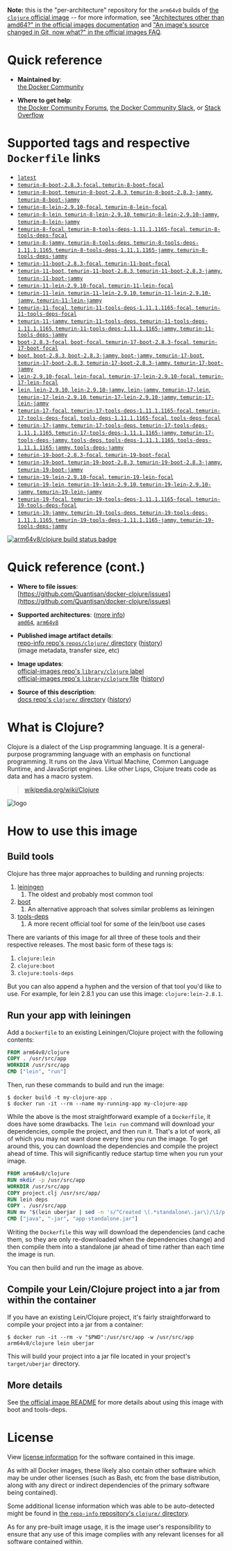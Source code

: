 <!--

********************************************************************************

WARNING:

    DO NOT EDIT "clojure/README.md"

    IT IS AUTO-GENERATED

    (from the other files in "clojure/" combined with a set of templates)

********************************************************************************

-->

**Note:** this is the "per-architecture" repository for the `arm64v8` builds of [the `clojure` official image](https://hub.docker.com/_/clojure) -- for more information, see ["Architectures other than amd64?" in the official images documentation](https://github.com/docker-library/official-images#architectures-other-than-amd64) and ["An image's source changed in Git, now what?" in the official images FAQ](https://github.com/docker-library/faq#an-images-source-changed-in-git-now-what).

# Quick reference

-	**Maintained by**:  
	[the Docker Community](https://github.com/Quantisan/docker-clojure)

-	**Where to get help**:  
	[the Docker Community Forums](https://forums.docker.com/), [the Docker Community Slack](https://dockr.ly/slack), or [Stack Overflow](https://stackoverflow.com/search?tab=newest&q=docker)

# Supported tags and respective `Dockerfile` links

-	[`latest`](https://github.com/Quantisan/docker-clojure/blob/f7bbadb2be729aa2ff075a73bba8df5269613f46/target/eclipse-temurin-17-jdk-jammy/latest/Dockerfile)
-	[`temurin-8-boot-2.8.3-focal`, `temurin-8-boot-focal`](https://github.com/Quantisan/docker-clojure/blob/f7bbadb2be729aa2ff075a73bba8df5269613f46/target/eclipse-temurin-8-jdk-focal/boot/Dockerfile)
-	[`temurin-8-boot`, `temurin-8-boot-2.8.3`, `temurin-8-boot-2.8.3-jammy`, `temurin-8-boot-jammy`](https://github.com/Quantisan/docker-clojure/blob/f7bbadb2be729aa2ff075a73bba8df5269613f46/target/eclipse-temurin-8-jdk-jammy/boot/Dockerfile)
-	[`temurin-8-lein-2.9.10-focal`, `temurin-8-lein-focal`](https://github.com/Quantisan/docker-clojure/blob/f7bbadb2be729aa2ff075a73bba8df5269613f46/target/eclipse-temurin-8-jdk-focal/lein/Dockerfile)
-	[`temurin-8-lein`, `temurin-8-lein-2.9.10`, `temurin-8-lein-2.9.10-jammy`, `temurin-8-lein-jammy`](https://github.com/Quantisan/docker-clojure/blob/f7bbadb2be729aa2ff075a73bba8df5269613f46/target/eclipse-temurin-8-jdk-jammy/lein/Dockerfile)
-	[`temurin-8-focal`, `temurin-8-tools-deps-1.11.1.1165-focal`, `temurin-8-tools-deps-focal`](https://github.com/Quantisan/docker-clojure/blob/f7bbadb2be729aa2ff075a73bba8df5269613f46/target/eclipse-temurin-8-jdk-focal/tools-deps/Dockerfile)
-	[`temurin-8-jammy`, `temurin-8-tools-deps`, `temurin-8-tools-deps-1.11.1.1165`, `temurin-8-tools-deps-1.11.1.1165-jammy`, `temurin-8-tools-deps-jammy`](https://github.com/Quantisan/docker-clojure/blob/f7bbadb2be729aa2ff075a73bba8df5269613f46/target/eclipse-temurin-8-jdk-jammy/tools-deps/Dockerfile)
-	[`temurin-11-boot-2.8.3-focal`, `temurin-11-boot-focal`](https://github.com/Quantisan/docker-clojure/blob/f7bbadb2be729aa2ff075a73bba8df5269613f46/target/eclipse-temurin-11-jdk-focal/boot/Dockerfile)
-	[`temurin-11-boot`, `temurin-11-boot-2.8.3`, `temurin-11-boot-2.8.3-jammy`, `temurin-11-boot-jammy`](https://github.com/Quantisan/docker-clojure/blob/f7bbadb2be729aa2ff075a73bba8df5269613f46/target/eclipse-temurin-11-jdk-jammy/boot/Dockerfile)
-	[`temurin-11-lein-2.9.10-focal`, `temurin-11-lein-focal`](https://github.com/Quantisan/docker-clojure/blob/f7bbadb2be729aa2ff075a73bba8df5269613f46/target/eclipse-temurin-11-jdk-focal/lein/Dockerfile)
-	[`temurin-11-lein`, `temurin-11-lein-2.9.10`, `temurin-11-lein-2.9.10-jammy`, `temurin-11-lein-jammy`](https://github.com/Quantisan/docker-clojure/blob/f7bbadb2be729aa2ff075a73bba8df5269613f46/target/eclipse-temurin-11-jdk-jammy/lein/Dockerfile)
-	[`temurin-11-focal`, `temurin-11-tools-deps-1.11.1.1165-focal`, `temurin-11-tools-deps-focal`](https://github.com/Quantisan/docker-clojure/blob/f7bbadb2be729aa2ff075a73bba8df5269613f46/target/eclipse-temurin-11-jdk-focal/tools-deps/Dockerfile)
-	[`temurin-11-jammy`, `temurin-11-tools-deps`, `temurin-11-tools-deps-1.11.1.1165`, `temurin-11-tools-deps-1.11.1.1165-jammy`, `temurin-11-tools-deps-jammy`](https://github.com/Quantisan/docker-clojure/blob/f7bbadb2be729aa2ff075a73bba8df5269613f46/target/eclipse-temurin-11-jdk-jammy/tools-deps/Dockerfile)
-	[`boot-2.8.3-focal`, `boot-focal`, `temurin-17-boot-2.8.3-focal`, `temurin-17-boot-focal`](https://github.com/Quantisan/docker-clojure/blob/f7bbadb2be729aa2ff075a73bba8df5269613f46/target/eclipse-temurin-17-jdk-focal/boot/Dockerfile)
-	[`boot`, `boot-2.8.3`, `boot-2.8.3-jammy`, `boot-jammy`, `temurin-17-boot`, `temurin-17-boot-2.8.3`, `temurin-17-boot-2.8.3-jammy`, `temurin-17-boot-jammy`](https://github.com/Quantisan/docker-clojure/blob/f7bbadb2be729aa2ff075a73bba8df5269613f46/target/eclipse-temurin-17-jdk-jammy/boot/Dockerfile)
-	[`lein-2.9.10-focal`, `lein-focal`, `temurin-17-lein-2.9.10-focal`, `temurin-17-lein-focal`](https://github.com/Quantisan/docker-clojure/blob/f7bbadb2be729aa2ff075a73bba8df5269613f46/target/eclipse-temurin-17-jdk-focal/lein/Dockerfile)
-	[`lein`, `lein-2.9.10`, `lein-2.9.10-jammy`, `lein-jammy`, `temurin-17-lein`, `temurin-17-lein-2.9.10`, `temurin-17-lein-2.9.10-jammy`, `temurin-17-lein-jammy`](https://github.com/Quantisan/docker-clojure/blob/f7bbadb2be729aa2ff075a73bba8df5269613f46/target/eclipse-temurin-17-jdk-jammy/lein/Dockerfile)
-	[`temurin-17-focal`, `temurin-17-tools-deps-1.11.1.1165-focal`, `temurin-17-tools-deps-focal`, `tools-deps-1.11.1.1165-focal`, `tools-deps-focal`](https://github.com/Quantisan/docker-clojure/blob/f7bbadb2be729aa2ff075a73bba8df5269613f46/target/eclipse-temurin-17-jdk-focal/tools-deps/Dockerfile)
-	[`temurin-17-jammy`, `temurin-17-tools-deps`, `temurin-17-tools-deps-1.11.1.1165`, `temurin-17-tools-deps-1.11.1.1165-jammy`, `temurin-17-tools-deps-jammy`, `tools-deps`, `tools-deps-1.11.1.1165`, `tools-deps-1.11.1.1165-jammy`, `tools-deps-jammy`](https://github.com/Quantisan/docker-clojure/blob/f7bbadb2be729aa2ff075a73bba8df5269613f46/target/eclipse-temurin-17-jdk-jammy/tools-deps/Dockerfile)
-	[`temurin-19-boot-2.8.3-focal`, `temurin-19-boot-focal`](https://github.com/Quantisan/docker-clojure/blob/f7bbadb2be729aa2ff075a73bba8df5269613f46/target/eclipse-temurin-19-jdk-focal/boot/Dockerfile)
-	[`temurin-19-boot`, `temurin-19-boot-2.8.3`, `temurin-19-boot-2.8.3-jammy`, `temurin-19-boot-jammy`](https://github.com/Quantisan/docker-clojure/blob/f7bbadb2be729aa2ff075a73bba8df5269613f46/target/eclipse-temurin-19-jdk-jammy/boot/Dockerfile)
-	[`temurin-19-lein-2.9.10-focal`, `temurin-19-lein-focal`](https://github.com/Quantisan/docker-clojure/blob/f7bbadb2be729aa2ff075a73bba8df5269613f46/target/eclipse-temurin-19-jdk-focal/lein/Dockerfile)
-	[`temurin-19-lein`, `temurin-19-lein-2.9.10`, `temurin-19-lein-2.9.10-jammy`, `temurin-19-lein-jammy`](https://github.com/Quantisan/docker-clojure/blob/f7bbadb2be729aa2ff075a73bba8df5269613f46/target/eclipse-temurin-19-jdk-jammy/lein/Dockerfile)
-	[`temurin-19-focal`, `temurin-19-tools-deps-1.11.1.1165-focal`, `temurin-19-tools-deps-focal`](https://github.com/Quantisan/docker-clojure/blob/f7bbadb2be729aa2ff075a73bba8df5269613f46/target/eclipse-temurin-19-jdk-focal/tools-deps/Dockerfile)
-	[`temurin-19-jammy`, `temurin-19-tools-deps`, `temurin-19-tools-deps-1.11.1.1165`, `temurin-19-tools-deps-1.11.1.1165-jammy`, `temurin-19-tools-deps-jammy`](https://github.com/Quantisan/docker-clojure/blob/f7bbadb2be729aa2ff075a73bba8df5269613f46/target/eclipse-temurin-19-jdk-jammy/tools-deps/Dockerfile)

[![arm64v8/clojure build status badge](https://img.shields.io/jenkins/s/https/doi-janky.infosiftr.net/job/multiarch/job/arm64v8/job/clojure.svg?label=arm64v8/clojure%20%20build%20job)](https://doi-janky.infosiftr.net/job/multiarch/job/arm64v8/job/clojure/)

# Quick reference (cont.)

-	**Where to file issues**:  
	[https://github.com/Quantisan/docker-clojure/issues](https://github.com/Quantisan/docker-clojure/issues)

-	**Supported architectures**: ([more info](https://github.com/docker-library/official-images#architectures-other-than-amd64))  
	[`amd64`](https://hub.docker.com/r/amd64/clojure/), [`arm64v8`](https://hub.docker.com/r/arm64v8/clojure/)

-	**Published image artifact details**:  
	[repo-info repo's `repos/clojure/` directory](https://github.com/docker-library/repo-info/blob/master/repos/clojure) ([history](https://github.com/docker-library/repo-info/commits/master/repos/clojure))  
	(image metadata, transfer size, etc)

-	**Image updates**:  
	[official-images repo's `library/clojure` label](https://github.com/docker-library/official-images/issues?q=label%3Alibrary%2Fclojure)  
	[official-images repo's `library/clojure` file](https://github.com/docker-library/official-images/blob/master/library/clojure) ([history](https://github.com/docker-library/official-images/commits/master/library/clojure))

-	**Source of this description**:  
	[docs repo's `clojure/` directory](https://github.com/docker-library/docs/tree/master/clojure) ([history](https://github.com/docker-library/docs/commits/master/clojure))

# What is Clojure?

Clojure is a dialect of the Lisp programming language. It is a general-purpose programming language with an emphasis on functional programming. It runs on the Java Virtual Machine, Common Language Runtime, and JavaScript engines. Like other Lisps, Clojure treats code as data and has a macro system.

> [wikipedia.org/wiki/Clojure](http://en.wikipedia.org/wiki/Clojure)

![logo](https://raw.githubusercontent.com/docker-library/docs/665526c3b12cedfd721234cedb61e8433f73b75a/clojure/logo.png)

# How to use this image

## Build tools

Clojure has three major approaches to building and running projects:

1.	[leiningen](https://leiningen.org)
	1.	The oldest and probably most common tool
2.	[boot](http://boot-clj.com)
	1.	An alternative approach that solves similar problems as leiningen
3.	[tools-deps](https://clojure.org/guides/deps_and_cli)
	1.	A more recent official tool for some of the lein/boot use cases

There are variants of this image for all three of these tools and their respective releases. The most basic form of these tags is:

1.	`clojure:lein`
2.	`clojure:boot`
3.	`clojure:tools-deps`

But you can also append a hyphen and the version of that tool you'd like to use. For example, for lein 2.8.1 you can use this image: `clojure:lein-2.8.1`.

## Run your app with leiningen

Add a `Dockerfile` to an existing Leiningen/Clojure project with the following contents:

```dockerfile
FROM arm64v8/clojure
COPY . /usr/src/app
WORKDIR /usr/src/app
CMD ["lein", "run"]
```

Then, run these commands to build and run the image:

```console
$ docker build -t my-clojure-app .
$ docker run -it --rm --name my-running-app my-clojure-app
```

While the above is the most straightforward example of a `Dockerfile`, it does have some drawbacks. The `lein run` command will download your dependencies, compile the project, and then run it. That's a lot of work, all of which you may not want done every time you run the image. To get around this, you can download the dependencies and compile the project ahead of time. This will significantly reduce startup time when you run your image.

```dockerfile
FROM arm64v8/clojure
RUN mkdir -p /usr/src/app
WORKDIR /usr/src/app
COPY project.clj /usr/src/app/
RUN lein deps
COPY . /usr/src/app
RUN mv "$(lein uberjar | sed -n 's/^Created \(.*standalone\.jar\)/\1/p')" app-standalone.jar
CMD ["java", "-jar", "app-standalone.jar"]
```

Writing the `Dockerfile` this way will download the dependencies (and cache them, so they are only re-downloaded when the dependencies change) and then compile them into a standalone jar ahead of time rather than each time the image is run.

You can then build and run the image as above.

## Compile your Lein/Clojure project into a jar from within the container

If you have an existing Lein/Clojure project, it's fairly straightforward to compile your project into a jar from a container:

```console
$ docker run -it --rm -v "$PWD":/usr/src/app -w /usr/src/app arm64v8/clojure lein uberjar
```

This will build your project into a jar file located in your project's `target/uberjar` directory.

## More details

See [the official image README](https://github.com/Quantisan/docker-clojure/blob/master/README.md) for more details about using this image with boot and tools-deps.

# License

View [license information](http://clojure.org/license) for the software contained in this image.

As with all Docker images, these likely also contain other software which may be under other licenses (such as Bash, etc from the base distribution, along with any direct or indirect dependencies of the primary software being contained).

Some additional license information which was able to be auto-detected might be found in [the `repo-info` repository's `clojure/` directory](https://github.com/docker-library/repo-info/tree/master/repos/clojure).

As for any pre-built image usage, it is the image user's responsibility to ensure that any use of this image complies with any relevant licenses for all software contained within.
